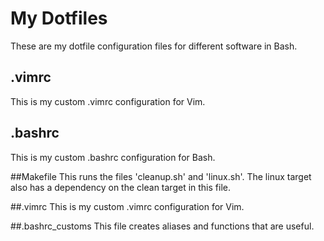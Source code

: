 # My Dotfiles
These are my dotfile configuration files for different software in Bash.
## .vimrc
This is my custom .vimrc configuration for Vim.
## .bashrc
This is my custom .bashrc configuration for Bash.

##Makefile
This runs the files 'cleanup.sh' and 'linux.sh'. The linux target also has a dependency on the clean target in this file.

##.vimrc
This is my custom .vimrc configuration for Vim.

##.bashrc\_customs
This file creates aliases and functions that are useful.

